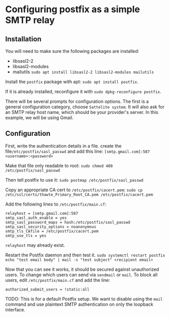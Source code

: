 # Configuring postfix as a simple SMTP relay

## Installation
You will need to make sure the following packages are installed:
* libsasl2-2
* libsasl2-modules
* mailutils
`sudo apt install libsasl2-2 libsasl2-modules mailutils`

Install the `postfix` package with apt: `sudo apt install postfix`.

If it is already installed, reconfigure it with `sudo dpkg-reconfigure postfix`.

There will be several prompts for configuration options. The first is a general
configuration category, choose `Sattelite system`. It will also ask for an SMTP relay host
name, which should be your provider's server. In this example, we will be using Gmail.


## Configuration
First, write the authentication details in a file. create the file`/etc/postfix/sasl_passwd`
and add this line:
`[smtp.gmail.com]:587 <username>:<password>`

Make that file only readable to root:
`sudo chmod 400 /etc/postfix/sasl_passwd`

Then tell postfix to use it:
`sudo postmap /etc/postfix/sasl_passwd`

Copy an appropriate CA cert to `/etc/postfix/cacert.pem`:
`sudo cp /etc/ssl/certs/thawte_Primary_Root_CA.pem /etc/postfix/cacert.pem`

Add the following lines to `/etc/postfix/main.cf`:
```
relayhost = [smtp.gmail.com]:587
smtp_sasl_auth_enable = yes
smtp_sasl_password_maps = hash:/etc/postfix/sasl_passwd
smtp_sasl_security_options = noanonymous
smtp_tls_CAfile = /etc/postfix/cacert.pem
smtp_use_tls = yes
```
`relayhost` may already exist.

Restart the Postfix daemon and then test it.
`sudo systemctl restart postfix`
`echo "test email body" | mail -s "test subject" <recipient email>`

Now that you can see it works, it should be secured against unauthorized users. To change
which users can send via `sendmail` or `mail`. To block all users, edit
`/etc/postfix/main.cf` and add the line:
```
authorized_submit_users = !static:all
```

TODO: This is for a default Postfix setup. We want to disable using the `mail` command and
use plaintext SMTP authentication on only the loopback interface.
